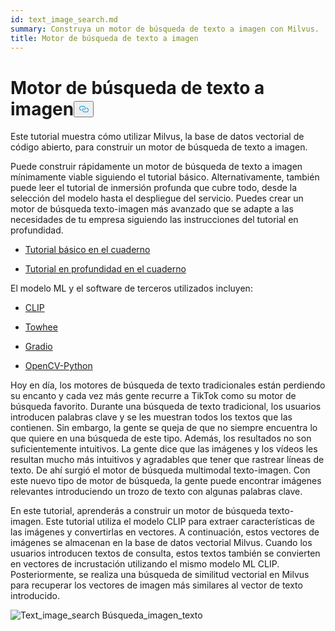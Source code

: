 ```yaml
---
id: text_image_search.md
summary: Construya un motor de búsqueda de texto a imagen con Milvus.
title: Motor de búsqueda de texto a imagen
---
```

<h1 id="Text-to-Image-Search-Engine" class="common-anchor-header">Motor de búsqueda de texto a imagen<button data-href="#Text-to-Image-Search-Engine" class="anchor-icon" translate="no">
      <svg translate="no"
        aria-hidden="true"
        focusable="false"
        height="20"
        version="1.1"
        viewBox="0 0 16 16"
        width="16"
      >
        <path
          fill="#0092E4"
          fill-rule="evenodd"
          d="M4 9h1v1H4c-1.5 0-3-1.69-3-3.5S2.55 3 4 3h4c1.45 0 3 1.69 3 3.5 0 1.41-.91 2.72-2 3.25V8.59c.58-.45 1-1.27 1-2.09C10 5.22 8.98 4 8 4H4c-.98 0-2 1.22-2 2.5S3 9 4 9zm9-3h-1v1h1c1 0 2 1.22 2 2.5S13.98 12 13 12H9c-.98 0-2-1.22-2-2.5 0-.83.42-1.64 1-2.09V6.25c-1.09.53-2 1.84-2 3.25C6 11.31 7.55 13 9 13h4c1.45 0 3-1.69 3-3.5S14.5 6 13 6z"
        ></path>
      </svg>
    </button></h1><p>Este tutorial muestra cómo utilizar Milvus, la base de datos vectorial de código abierto, para construir un motor de búsqueda de texto a imagen.</p>
<p>Puede construir rápidamente un motor de búsqueda de texto a imagen mínimamente viable siguiendo el tutorial básico. Alternativamente, también puede leer el tutorial de inmersión profunda que cubre todo, desde la selección del modelo hasta el despliegue del servicio. Puedes crear un motor de búsqueda texto-imagen más avanzado que se adapte a las necesidades de tu empresa siguiendo las instrucciones del tutorial en profundidad.</p>
<ul>
<li><p><a href="https://github.com/towhee-io/examples/blob/main/image/text_image_search/1_build_text_image_search_engine.ipynb">Tutorial básico en el cuaderno</a></p></li>
<li><p><a href="https://github.com/towhee-io/examples/blob/main/image/text_image_search/2_deep_dive_text_image_search.ipynb">Tutorial en profundidad en el cuaderno</a></p></li>
</ul>
<p>El modelo ML y el software de terceros utilizados incluyen:</p>
<ul>
<li><p><a href="https://openai.com/blog/clip/">CLIP</a></p></li>
<li><p><a href="https://towhee.io/">Towhee</a></p></li>
<li><p><a href="https://www.google.com/url?sa=t&amp;rct=j&amp;q=&amp;esrc=s&amp;source=web&amp;cd=&amp;cad=rja&amp;uact=8&amp;ved=2ahUKEwj3nvvEhNj7AhVZSGwGHUFuA6sQFnoECA0QAQ&amp;url=https%3A%2F%2Fgradio.app%2F&amp;usg=AOvVaw0Rmnp2xYgYvkDcMb9d-9TR">Gradio</a></p></li>
<li><p><a href="https://www.google.com/url?sa=t&amp;rct=j&amp;q=&amp;esrc=s&amp;source=web&amp;cd=&amp;cad=rja&amp;uact=8&amp;ved=2ahUKEwjawLa4hNj7AhWrSGwGHSWKD1sQFnoECA0QAQ&amp;url=https%3A%2F%2Fdocs.opencv.org%2F4.x%2Fd6%2Fd00%2Ftutorial_py_root.html&amp;usg=AOvVaw3YMr9iiY-FTDoGSWWqppvP">OpenCV-Python</a></p></li>
</ul>
<p>Hoy en día, los motores de búsqueda de texto tradicionales están perdiendo su encanto y cada vez más gente recurre a TikTok como su motor de búsqueda favorito. Durante una búsqueda de texto tradicional, los usuarios introducen palabras clave y se les muestran todos los textos que las contienen. Sin embargo, la gente se queja de que no siempre encuentra lo que quiere en una búsqueda de este tipo. Además, los resultados no son suficientemente intuitivos. La gente dice que las imágenes y los vídeos les resultan mucho más intuitivos y agradables que tener que rastrear líneas de texto. De ahí surgió el motor de búsqueda multimodal texto-imagen. Con este nuevo tipo de motor de búsqueda, la gente puede encontrar imágenes relevantes introduciendo un trozo de texto con algunas palabras clave.</p>
<p>En este tutorial, aprenderás a construir un motor de búsqueda texto-imagen. Este tutorial utiliza el modelo CLIP para extraer características de las imágenes y convertirlas en vectores. A continuación, estos vectores de imágenes se almacenan en la base de datos vectorial Milvus. Cuando los usuarios introducen textos de consulta, estos textos también se convierten en vectores de incrustación utilizando el mismo modelo ML CLIP. Posteriormente, se realiza una búsqueda de similitud vectorial en Milvus para recuperar los vectores de imagen más similares al vector de texto introducido.</p>
<p>
  
   <span class="img-wrapper"> <img translate="no" src="/docs/v2.5.x/assets/text_to_image_workflow.png" alt="Text_image_search" class="doc-image" id="text_image_search" />
   </span> <span class="img-wrapper"> <span>Búsqueda_imagen_texto</span> </span></p>
